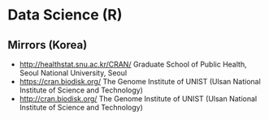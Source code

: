 # Data Science (R)

## Mirrors (Korea)
* http://healthstat.snu.ac.kr/CRAN/ Graduate School of Public Health, Seoul National University, Seoul
* https://cran.biodisk.org/ The Genome Institute of UNIST (Ulsan National Institute of Science and Technology)
* http://cran.biodisk.org/  The Genome Institute of UNIST (Ulsan National Institute of Science and Technology)